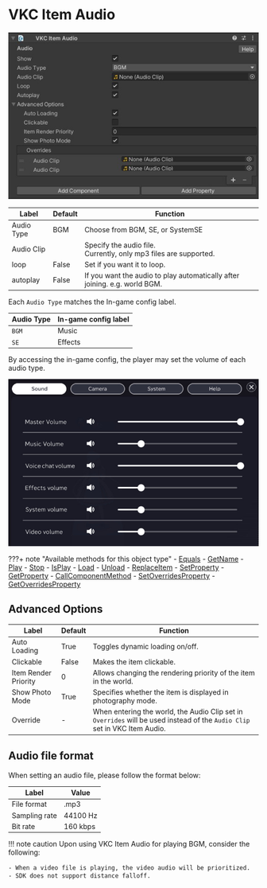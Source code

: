 # VKC Item Audio

![VKCItemAudio_1](img/VKCItemAudio_01.jpg)

| Label | Default | Function  |
| ----  | ----  | ---- |
| Audio Type | BGM | Choose from BGM, SE, or SystemSE |
| Audio Clip |  | Specify the audio file. <br> Currently, only mp3 files are supported. |
| loop | False | Set if you want it to loop. |
| autoplay | False | If you want the audio to play automatically after joining. e.g. world BGM. |

Each `Audio Type` matches the In-game config label.

|  Audio Type |  In-game config label  |
| ----   | ---- |
| `BGM` | Music |
| `SE` | Effects |

By accessing the in-game config, the player may set the volume of each audio type.

![VKCItemAudio_2](img/VKCItemAudio_02_en.jpg)

???+ note "Available methods for this object type"
    - [Equals](../hs/hs_class_item.md#equals)
    - [GetName](../hs/hs_class_item.md#getname)
    - [Play](../hs/hs_class_item.md#play)
    - [Stop](../hs/hs_class_item.md#stop)
    - [IsPlay](../hs/hs_class_item.md#isplay)
    - [Load](../hs/hs_class_item.md#load)
    - [Unload](../hs/hs_class_item.md#unload)
    - [ReplaceItem](../hs/hs_class_item.md#replaceitem)
    - [SetProperty](../hs/hs_class_item.md#setproperty)
    - [GetProperty](../hs/hs_class_item.md#getproperty)
    - [CallComponentMethod](../hs/hs_class_item.md#callcomponentmethod)
    - [SetOverridesProperty](../hs/hs_class_item.md#setoverridesproperty)
    - [GetOverridesProperty](../hs/hs_class_item.md#getoverridesproperty)

## Advanced Options

| Label | Default | Function |
| ---- | ---- | ---- |
| Auto Loading | True | Toggles dynamic loading on/off. |
| Clickable | False | Makes the item clickable. |
| Item Render Priority | 0 | Allows changing the rendering priority of the item in the world. |
| Show Photo Mode | True | Specifies whether the item is displayed in photography mode. |
| Override | - | When entering the world, the Audio Clip set in `Overrides` will be used instead of the `Audio Clip` set in VKC Item Audio. |

## Audio file format

When setting an audio file, please follow the format below:

| Label | Value |
| ---- | ---- |
| File format | .mp3 |
| Sampling rate | 44100 Hz |
| Bit rate | 160 kbps |

!!! note caution
    Upon using VKC Item Audio for playing BGM, consider the following:

    - When a video file is playing, the video audio will be prioritized.
    - SDK does not support distance falloff.
